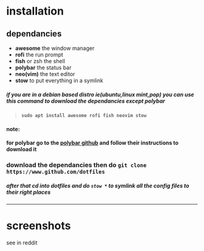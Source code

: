 # installation
## dependancies
* __awesome__ the window manager  
* __rofi__ the run prompt   
* __fish__ or zsh the shell  
* __polybar__ the status bar  
* __neo(vim)__ the text editor  
* __stow__ to put everything in a symlink



##### if you are in a debian based distro ie(ubuntu,linux mint,pop) you can use this command to download the dependancies except polybar 

> ####  `sudo apt install awesome rofi fish neovim stow`  
#### note:  
#### for polybar go to the **[polybar github][1]** and follow their instructions to download it 


[1]: <https://github.com/polybar/polybar> "a nice bar"

### download the dependancies then do `git clone https://www.github.com/dotfiles `

##### after that cd into dotfiles and do `stow *` to symlink all the config files to their right places

***
# screenshots
see in reddit
